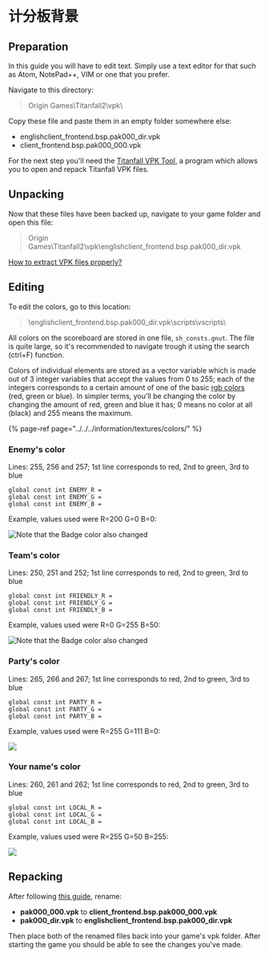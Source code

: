 # 计分板背景

## Preparation

In this guide you will have to edit text. Simply use a text editor for that such as Atom, NotePad++, VIM or one that you prefer.

Navigate to this directory:

> Origin Games\Titanfall2\vpk\

Copy these file and paste them in an empty folder somewhere else:

* englishclient\_frontend.bsp.pak000\_dir.vpk
* client\_frontend.bsp.pak000\_000.vpk

For the next step you'll need the [Titanfall VPK Tool](https://noskill.gitbook.io/titanfall2/how-to-start-modding/modding-tools), a program which allows you to open and repack Titanfall VPK files. 

## Unpacking <a id="unpacking"></a>

Now that these files have been backed up, navigate to your game folder and open this file:

> Origin Games\Titanfall2\vpk\englishclient\_frontend.bsp.pak000\_dir.vpk

​[How to extract VPK files properly?](https://noskill.gitbook.io/titanfall2/how-to-start-modding/how-to-backup-extract-and-repack)​

## Editing

To edit the colors, go to this location:

> \englishclient\_frontend.bsp.pak000\_dir.vpk\scripts\vscripts\

All colors on the scoreboard are stored in one file, `sh_consts.gnut`. The file is quite large, so it's recommended to navigate trough it using the search \(ctrl+F\) function.

Colors of individual elements are stored as a vector variable which is made out of 3 integer variables that accept the values from 0 to 255; each of the integers corresponds to a certain amount of one of the basic [rgb colors ](https://noskill.gitbook.io/titanfall2/information/textures/colors#rgb)\(red, green or blue\). In simpler terms, you'll be changing the color by changing the amount of red, green and blue it has; 0 means no color at all \(black\) and 255 means the maximum.

{% page-ref page="../../../information/textures/colors/" %}

### Enemy's color

Lines: 255, 256 and 257; 1st line corresponds to red, 2nd to green,  3rd to blue

```text
global const int ENEMY_R = 
global const int ENEMY_G = 
global const int ENEMY_B = 
```

Example, values used were R=200 G=0 B=0:

![Note that the Badge color also changed](../../../.gitbook/assets/enemies.png)

### Team's color

Lines: 250, 251 and 252; 1st line corresponds to red, 2nd to green,  3rd to blue

```text
global const int FRIENDLY_R = 
global const int FRIENDLY_G = 
global const int FRIENDLY_B = 
```

Example, values used were R=0 G=255 B=50:

![Note that the Badge color also changed](../../../.gitbook/assets/team.png)

### Party's color

Lines: 265, 266 and 267; 1st line corresponds to red, 2nd to green,  3rd to blue

```text
global const int PARTY_R = 
global const int PARTY_G = 
global const int PARTY_B = 
```

Example, values used were R=255 G=111 B=0:

![](../../../.gitbook/assets/party.png)

### Your name's color

Lines: 260, 261 and 262; 1st line corresponds to red, 2nd to green,  3rd to blue

```text
global const int LOCAL_R = 
global const int LOCAL_G = 
global const int LOCAL_B = 
```

Example, values used were R=255 G=50 B=255:

![](../../../.gitbook/assets/local.png)

## Repacking <a id="repacking"></a>

After following [this guide](https://noskill.gitbook.io/titanfall2/how-to-start-modding/how-to-backup-extract-and-repack), rename:

* **pak000\_000.vpk** to **client\_frontend.bsp.pak000\_000.vpk**
* **pak000\_dir.vpk** to **englishclient\_frontend.bsp.pak000\_dir.vpk**

Then place both of the renamed files back into your game's vpk folder. After starting the game you should be able to see the changes you've made.

